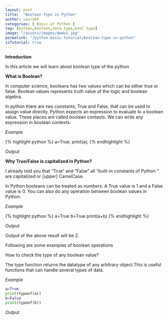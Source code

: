 ```yaml
---
layout: post
title:  "Boolean Type in Python"
author: sourabh
categories: [ Basic of Python ]
tag: [python,boolean,data type,bool type]
image: "/assets/images/demo1.jpg"
permalink: "/python-basic-tutorial/boolean-type-in-python"
isTutorial: true
---
```


**Introduction**

In this article we will learn about boolean type of the python 

**What is Boolean?**

In computer science, booleans has two values which can be either true or false. Boolean values represents truth value of the logic and boolean algebra.

In python there are two constants, True and False, that can be used to assign value directly. Python expects an expression to evaluate to a boolean value. These places are called boolean contexts. We can write any expression in boolean contexts.

*Example*

{% highlight python %}
a=True;
print(a);
{% endhighlight %}

*Output*

**Why True/False is capitalized in Python?**

I already told you that “True” and “False” all "built-in constants of Python " are capitalized or [upper] CamelCase.

In Python booleans can be treated as numbers. A True value is 1 and a False value is 0. You can also do any operation between boolean values in Python.

*Example*

{% highlight python %}
a=True
b=True
print(a+b) 
{% endhighlight %}

*Output*


Output of the above result will be 2.

Following are some examples of boolean operations

How to check the type of any boolean value?

The type function returns the datatype of any arbitrary object.This is useful functions that can handle several types of data.

*Example*

```Python
a=True
print(typeof(a))
b=False
print(typeof(b))
```

*Output*
